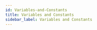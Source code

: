```yaml
---
id: Variables-and-Constants
title: Variables and Constants
sidebar_label: Variables and Constants
---
```



#
